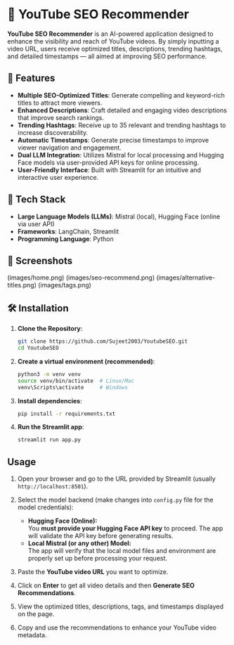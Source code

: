 # 🎯 YouTube SEO Recommender

**YouTube SEO Recommender** is an AI-powered application designed to enhance the visibility and reach of YouTube videos. By simply inputting a video URL, users receive optimized titles, descriptions, trending hashtags, and detailed timestamps — all aimed at improving SEO performance.

## 🚀 Features

- **Multiple SEO-Optimized Titles**: Generate compelling and keyword-rich titles to attract more viewers.
- **Enhanced Descriptions**: Craft detailed and engaging video descriptions that improve search rankings.
- **Trending Hashtags**: Receive up to 35 relevant and trending hashtags to increase discoverability.
- **Automatic Timestamps**: Generate precise timestamps to improve viewer navigation and engagement.
- **Dual LLM Integration**: Utilizes Mistral for local processing and Hugging Face models via user-provided API keys for online processing.
- **User-Friendly Interface**: Built with Streamlit for an intuitive and interactive user experience.

## 🧰 Tech Stack

- **Large Language Models (LLMs)**: Mistral (local), Hugging Face (online via user API)
- **Frameworks**: LangChain, Streamlit
- **Programming Language**: Python

## 📸 Screenshots

(images/home.png)
(images/seo-recommend.png)
(images/alternative-titles.png)
(images/tags.png)

## 🛠️ Installation

1. **Clone the Repository**:
   ```bash
   git clone https://github.com/Sujeet2003/YoutubeSEO.git
   cd YoutubeSEO
   ```

2. **Create a virtual environment (recommended)**:
    ```bash
    python3 -m venv venv
    source venv/bin/activate  # Linux/Mac
    venv\Scripts\activate     # Windows    
    ```

3. **Install dependencies**:
    ```bash
    pip install -r requirements.txt 
    ```

4. **Run the Streamlit app**:
    ```bash
    streamlit run app.py
    ```

## Usage

1. Open your browser and go to the URL provided by Streamlit (usually `http://localhost:8501`).

2. Select the model backend (make changes into `config.py` file for the model credentials):
   - **Hugging Face (Online):**  
     You **must provide your Hugging Face API key** to proceed. The app will validate the API key before generating results.
   - **Local Mistral (or any other) Model:**  
     The app will verify that the local model files and environment are properly set up before processing your request.

3. Paste the **YouTube video URL** you want to optimize.

4. Click on **Enter** to get all video details and then **Generate SEO Recommendations**.

5. View the optimized titles, descriptions, tags, and timestamps displayed on the page.

6. Copy and use the recommendations to enhance your YouTube video metadata.


